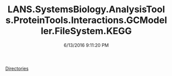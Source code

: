 ﻿---
title: LANS.SystemsBiology.AnalysisTools.ProteinTools.Interactions.GCModeller.FileSystem.KEGG
date: 6/13/2016 9:11:20 PM
---

[Directories](T-LANS.SystemsBiology.AnalysisTools.ProteinTools.Interactions.GCModeller.FileSystem.KEGG.Directories.html)
